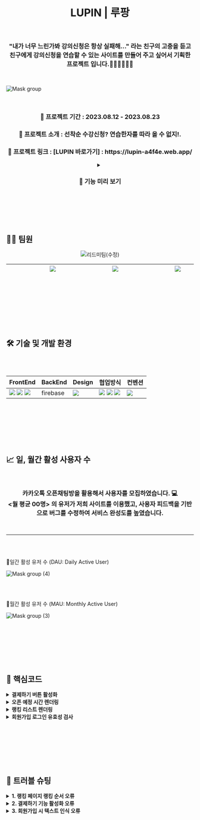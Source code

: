 <div align=center>

<h1> LUPIN  |  루팡 </h1><br>

<h3> "내가 너무 느린가봐 강의신청은 항상 실패해..." 라는 친구의 고충을 듣고 <br>친구에게 강의신청을 연습할 수 있는 사이트를 만들어 주고 싶어서 기획한 프로젝트 입니다.👩🏻‍💻👨🏻‍💻</h3>
<br>
</div>

![Mask group](https://github.com/yonainthefish/MoneyLupin/assets/124084624/6f2f3a49-b860-403d-aa24-7c514e319800)


<br>

<div align=center>
<h3> 📍 프로젝트 기간 : 2023.08.12 - 2023.08.23  </h3> 
<h3> 📍 프로젝트 소개 : 선착순 수강신청? 연습한자를 따라 올 수 없지!.  </h3> 
<h3> 📍 프로젝트 링크 : [LUPIN 바로가기] : https://lupin-a4f4e.web.app/  </h3> 
  
<details>
<summary> <h3>👀 기능 미리 보기 </h3></summary>

1.로그인 <br>
2.회원가입 <br>
3.홈 <br>
4.강의 상세 (강의시간 예약하기) <br>
5.결제페이지 <br>
6.랭킹페이지 <br>

</details>

</div>

<br><br>
<br><br>

## ✍🏻 팀원 

<div align=center>

![리드미팀(수정)](https://github.com/yonainthefish/MoneyLupin/assets/124084624/56d568f3-b172-4ff4-b7d5-eebb01fc1754)
  
|&nbsp;&nbsp;&nbsp;&nbsp;&nbsp;&nbsp;&nbsp;&nbsp;&nbsp;&nbsp;&nbsp;&nbsp;&nbsp;&nbsp;&nbsp;&nbsp;&nbsp;&nbsp; <a href="https://github.com/KimHayeon1"><img src="https://img.shields.io/badge/GitHub-181717?style=flat&logo=GitHub&logoColor=white"/></a> &nbsp;&nbsp;&nbsp;&nbsp;&nbsp;&nbsp;&nbsp;&nbsp;&nbsp;&nbsp;&nbsp;&nbsp;&nbsp;&nbsp;&nbsp;&nbsp;&nbsp;&nbsp; | &nbsp;&nbsp;&nbsp;&nbsp;&nbsp;&nbsp;&nbsp;&nbsp;&nbsp;&nbsp;&nbsp;&nbsp;&nbsp;&nbsp;&nbsp;&nbsp;&nbsp;&nbsp; <a href="//github.com/suminson97"><img src="https://img.shields.io/badge/GitHub-181717?style=flat&logo=GitHub&logoColor=white"/></a> &nbsp;&nbsp;&nbsp;&nbsp;&nbsp;&nbsp;&nbsp;&nbsp;&nbsp;&nbsp;&nbsp;&nbsp;&nbsp;&nbsp;&nbsp;&nbsp;&nbsp;&nbsp;| &nbsp;&nbsp;&nbsp;&nbsp;&nbsp;&nbsp;&nbsp;&nbsp;&nbsp;&nbsp;&nbsp;&nbsp;&nbsp;&nbsp;&nbsp;&nbsp;&nbsp;&nbsp; <a href="//github.com/yonainthefish"><img src="https://img.shields.io/badge/GitHub-181717?style=flat&logo=GitHub&logoColor=white"/></a> &nbsp;&nbsp;&nbsp;&nbsp;&nbsp;&nbsp;&nbsp;&nbsp;&nbsp;&nbsp;&nbsp;&nbsp;&nbsp;&nbsp;&nbsp;&nbsp;&nbsp;&nbsp;|
|:---:|:---:|:---:|

</div>

<br><br>
<br><br>
<br><br>

## <span id="dev">🛠️ 기술 및 개발 환경</span>

<br>
<br>

<div align="center">

| FrontEnd | BackEnd | Design | 협업방식 | 컨벤션 |
| --- | --- | --- | --- | --- |
| <img src="https://img.shields.io/badge/React-61DAFB?style=flat-square&logo=React&logoColor=black"> <img src="https://img.shields.io/badge/styledcomponents-CC6699?style=flat-square&logo=styledcomponents&logoColor=white"> <img src="https://img.shields.io/badge/JavaScript-F7DF1E.svg?style=flat-square&logo=JavaScript&logoColor=black"> |  firebase | <img src="https://img.shields.io/badge/figma-FBCEB1?style=flat-square&logo=figma&logoColor=white"> | <img src="https://img.shields.io/badge/GitHub-181717?style=flat-square&logo=GitHub&logoColor=white"> <img src="https://img.shields.io/badge/Notion-000000.svg?style=flat-square&logo=Notion&logoColor=white"> <img src="https://img.shields.io/badge/Discord-5865F2?style=flat-square&logo=Discord&logoColor=white"> | <img src="https://img.shields.io/badge/Prettier-F7B93E.svg?style=flat-square&logo=Prettier&logoColor=black">|


</div>

<br><br>
<br><br>
<br><br>

## <span id="dev">📈 일, 월간 활성 사용자 수</span>

<br>

<div align=center>
 <h3> 카카오톡 오픈채팅방을 활용해서 사용자를 모집하였습니다. 💻 <br>
 <월 평균 00명> 의 유저가 저희 사이트를 이용했고, 사용자 피드백을 기반으로 버그를 수정하여 서비스 완성도를 높였습니다. 
 </h3>
 </div>

<br>

***

<br><br>

📍일간 활성 유저 수 (DAU: Daily Active User)
<br>

![Mask group (4)](https://github.com/yonainthefish/MoneyLupin/assets/124084624/67cdc2b8-4316-4e0e-bc40-5edc41e25326)

<br><br>

📍월간 활성 유저 수 (MAU: Monthly Active User)
<br>

![Mask group (3)](https://github.com/yonainthefish/MoneyLupin/assets/124084624/77b5f4b8-f230-4e35-b395-bb5af4b595c1)
  
<br><br>
<br><br>
<br><br>

## <span id="dev">📝 핵심코드 </span>

<details>
<summary> <b> 결제하기 버튼 활성화 </b> </summary>
<br>
  
- 1. 강의 오픈 후 10분 간 결제 가능하므로, 현재 시간으로부터 10분 전까지의 모든 예약 시간 데이터를 불러온다.
    
    ```jsx
    const q = query(
    collection(appFireStore, 'time'),
    where(
    'time',
    '>=',
    new Date(currTimeCopy.setMinutes(currTimeCopy.getMinutes() - 10))
    )
    );
    const querySnapshot = await getDocs(q);
    ```
<br>
    
- 2. 현재 시간까지의 예약 시간을 openedTiemList에 추가
    
    ```jsx
    querySnapshot.forEach((document) => {
    	****const date = new Date(document.data().time.seconds * 1000);
    	const dateCopy = new Date(date);
    	const iso = new Date(dateCopy.setHours(dateCopy.getHours() + 9))
    	.toISOString()
    	.slice(0, 16);
    	
    	// 오픈 예정 시간 <= 현재 시간
    	if (date <= currTime) {
    	 openedTiemList.push(iso);
    	}
    ```
<br>

- 3. openedTiemList의 마지막 인덱스 값, 즉 가장 최근 오픈 시간의 결제 여부 확인
    
    ```jsx
    if (openedTiemList.length) {
      ablePay = await checkPaid(openedTiemList[openedTiemList.length - 1]);
    }
    ```
    
    ```jsx
    const checkPaid = async (iso) => {
      const docs = await getDocs(collection(appFireStore, 'Ranking_' + iso));
      const uidList = [];
      docs.forEach((doc) => {
        uidList.push(doc.data().uid);
      });
    
      for (const docUid of uidList) {
        if (uid === docUid) {
          return false;
        }
      }
    
      setPayBtn(true);
      return true;
    };
    ```
</details>


<details>
<summary> <b> 오픈 예정 시간 렌더링 </b> </summary>
<br>

- 1. 결제하기 버튼 활성화 1에서 불러온 데이터 중, 현재 시간 이후의 예약 시간을 result 배열에 추가
    
    ```jsx
    const result = [];
    querySnapshot.forEach((document) => {
      // (중략)
    
      // 오픈 예정 시간 <= 현재 시간
      if (date <= currTime) {
        // (중략)
      } else {
        result.push({
          time: iso,
        });
      }
    ```
<br>

- 2. 예약된 시간이 존재하고, 결제하기 기능 비활성 시 렌더링
    
    ```jsx
    if (result.length && !ablePay) {
      renderOpenTime(result[0].time);
    }
    ```
    
    ```jsx
    const renderOpenTime = (time) => {
      const dayList = {
        Sun: '일',
        Mon: '월',
        Tue: '화',
        Wed: '수',
        Thu: '목',
        Fri: '금',
        Sat: '토',
      };
      const day = dayList[new Date(time).toString().slice(0, 3)];
      const str =
        time.slice(5, 7) + '/' + time.slice(8, 10) + `(${day}) ` + time.slice(11);
      setNextPayTime(str);
    };
    ```
    
    ```jsx
    {nextPayTime && (
      <strong className="openTime">{nextPayTime} 오픈 예정</strong>
    )}
    ```
<br>
</details>



<details>
<summary> <b> 랭킹 리스트 렌더링 </b> </summary>
<br>

- 1. 강의 오픈 시간과 user 정보 데이터를 가져온다.
    
    ```jsx
    const RankingPage = () => {
      const { openTime } = useContext(PayContext); 
      const { user } = useAuthContext();  
    
      const uid = user?.uid || null;  
      const displayName = user?.displayName || null;  
    
      const [userList, setUserList] = useState([]);
      const [userRank, setUserRank] = useState(null);  
      const [userTime, setUserTime] = useState(null);  
    ```
    
- 2.user들의 ranking, displayname, time을 시간순으로 리스트업
    
    ```jsx
    const fetchUserList = async () => {
          try {
            const usersCollection = collection(appFireStore, 'Ranking_' + openTime);  
            const usersSnapshot = await getDocs(usersCollection);  
            const fetchedUsers = [];
    
            usersSnapshot.forEach((doc) => {
              const userData = doc.data();  
              fetchedUsers.push({
                rank: fetchedUsers.length + 1, 
                nickname: userData.displayName,
                time: userData.myTime.toDate().toLocaleTimeString(),  
              });
            });
    
            fetchedUsers
              .sort((a, b) => a.time.localeCompare(b.time))
              .map((v, i) => {
                v.rank = i + 1;
              });
    
            setUserList(fetchedUsers);
    ```
    
- 3.로그인한 사용자의 랭킹과 시간을 찾아 시간 순서대로 화면에 painting
    
    ```jsx
    const userIndex = fetchedUsers.findIndex(
              (u) => u.nickname === displayName
            );
            if (userIndex !== -1) {
              setUserRank(fetchedUsers[userIndex].rank);
              setUserTime(fetchedUsers[userIndex].time);
            }
          } catch (error) {
            console.error('사용자 데이터를 가져오는 중 오류 발생:', error);
          }
        };
    
        fetchUserList();  
      }, [openTime, displayName]);
    ```
    
    ```html
    
     <div>
        <h2>{displayName} 님의 순위는?</h2>
        <strong>{userRank !== null && `${userRank}위`}</strong>  
        <p>{userTime !== null && userTime}</p>  
      </div>
    
      <h2>전체 순위</h2>
      <ul className="rankList">
        {userList.map((user) => (
          <li key={user.rank}>
            <div>{user.rank}</div>  
            <p>{user.nickname}</p>  
            <p>{user.time}</p> 
          </li>
        ))}
      </ul>
    ```
</details>


<details>
<summary> <b> 회원가입 로그인 유효성 검사 </b> </summary>
<br>


- 1. type 에 맞는 input값들을 onChange를 사용해 가져옵니다.
    
    ```jsx
     
    
    <input type="email" required onChange={handleData} value={email} />
    <input type="password" required onChange={handleData} value={password} />
    <input type="text" required onChange={handleData} value={displayName} />
    
    const handleData = (event) => {
        if (event.target.type === 'email') {
          setEmail(event.target.value);
    
        } else if (event.target.type === 'password') {
          setPassword(event.target.value);
    
        } else if (event.target.type === 'text') {
          setDisplayName(event.target.value);
    
        }
      };
    ```
    <br>
    
- 2. 형식에 맞는 유효성 검사를 넣어줍니다.
    
    ```jsx
    const emailPattern = /^[a-zA-Z0-9+_.-]+@[a-z0-9.-]+\.[a-z0-9.-]+$/;
    
    const handleData = (event) => {
        if (event.target.type === 'email') {
          setEmail(event.target.value);
    
          if (emailPattern.test(event.target.value)) {
            setIsEmailError(false);
            setEmailErrorMessage('');
          } else {
            setIsEmailError(true);
            setEmailErrorMessage('*이메일 형식이 맞지 않습니다.');
          }
          console.log(emailErrorMessage);
        } else if (event.target.type === 'password') {
          setPassword(event.target.value);
          if (event.target.value.length < 5) {
            setIsPasswordError(true);
            setPasswordErrorMessage('*비밀번호는 6자 이상이어야 합니다.');
          } else {
            setIsPasswordError(false);
            setPasswordErrorMessage('');
          }
          console.log(passwordErrorMessage);
        } else if (event.target.type === 'text') {
          setDisplayName(event.target.value);
          if (
            event.target.value.trim().length < 2 ||
            event.target.value.trim().length > 8
          ) {
            setIsDisplayNameError(true);
            setDisplayNameErrorMessage('*별명은 2자 이상 8자 이하이어야 합니다.');
          } else {
            setIsDisplayNameError(false);
            setDisplayNameErrorMessage('');
          }
          console.log(displayNameErrorMessage);
        }
      };
    ```
    <br>
    
- 3. 파이어베이스에서 제공하는 에러기능을 활용해 이메일 중복여부검사를 진행해줍니다.
    
    ```jsx
    const signup = (email, password, displayName) => {
        setError(null);
        setPending(true);
    
        // 회원가입이 처리되는 함수
        createUserWithEmailAndPassword(appAuth, email, password)
          .then((userCredential) => {
            // Signed in
            const user = userCredential.user;
            console.log(user);
            if (!user) {
              throw new Error('회원 가입에 실패했습니다!');
            }
    
            // 회원의 별명정보를 업데이트합니다.
            updateProfile(appAuth.currentUser, { displayName })
              .then(() => {
                setError(null);
                setPending(false);
                dispatch({ type: 'login', payload: user });
              })
              .catch((err) => {
                setError(err.message);
                setPending(false);
                console.log(err.message);
              });
          }) //중복된 이메일 존재시 에러메세지를 alert 합니다.
          .catch((err) => {
            setError(err.message);
            setPending(false);
            console.log(error);
            if (err.message.includes('email-already-in-use')) {
              alert('중복된 이메일이 존재합니다.');
            }
          });
      };
      return { error, isPending, signup };
    };
    
    // 로그인시 가입 여부, 아이디 비밀번호 일치여부 확인코드
    
    .catch((err) => {
            setError(err.message);
            setPending(false);
            console.log(err.message);
            if (err.message.includes('auth/user-not-found')) {
              alert('아이디가 존재하지 않습니다.');
            }
            if (err.message.includes('auth/wrong-password')) {
              alert('비밀번호가 일치하지 않습니다.');
            }
          });
    ```

</details>

<br><br>
<br><br>
<br><br>
  
## <span id="dev">🐛 트러블 슈팅 </span>

<details>
<summary> <b> 1. 랭킹 페이지 랭킹 순서 오류 </b> </summary>
<br>
  
|현 &nbsp;&nbsp;&nbsp;&nbsp;&nbsp; 상|랭킹 페이지에서 수강 신청을 완료한 시간 순서대로 리스트업 되지 않음|
|:---:|:---|
|**원 &nbsp;&nbsp;&nbsp;&nbsp;&nbsp; 인**|**파이어 스토어에 데이터가 순서대로 쌓이지 않고, 문서 이름의 해시 값에 따라 정렬됨**|
|**해결방법**|**데이터를 받아온 후, myTime을 비교하여 빠른 순으로 정렬**|
|**개선방안**|**데이터를 쌓을 때 문서 이름을 추가하여, 시간 순으로 정렬 될 수 있도록 개선**|
<br>
</details>


<details>
<summary> <b> 2. 결제하기 기능 활성화 오류 </b> </summary>
<br>

|현 &nbsp;&nbsp;&nbsp;&nbsp;&nbsp; 상|가장 최근 오픈된 시간에 결제했으나, 결제하기 기능이 활성화되는 경우 존재|
|:---:|:---|
|**원 &nbsp;&nbsp;&nbsp;&nbsp;&nbsp; 인**|**현재 시간으로부터 10분 전까지의 예약 시간 중, 사용자가 결제한 내역이 없는 시간이 존재할 경우, 활성화되는 로직**|
|**해결방법**|**가장 최근 오픈된 시간에 결제하지 않았다면, 활성화되도록 수정**|
|**개선방안**|**현재 결제하기는 오픈 후 10분 동안 활성화됨. 시간 예약이 1분 간격으로 가능하므로, 결제하기 또한 1분으로 변경 고려**|
<br>
</details>

<details>
<summary> <b> 3. 회원가입 시 텍스트 인식 오류 </b> </summary>
<br>

|현&nbsp;&nbsp;&nbsp;&nbsp;&nbsp;상|텍스트 자동완성, 붙여넣기, 드래그 후 삭제 시 유효성 검사가 진행되지 않음|
|:---:|:---|
|**원&nbsp;&nbsp;&nbsp;&nbsp;&nbsp;인**|**onChange 이벤트 발생 시, e.target.value 값을 상태 업데이트 함수에 넣어둔 후 그 상태 값으로 검사를 실행한 문제, 상태 업데이트 함수들은 비동기적으로 동작하기 때문에 값이 바로 적용되지 않는다.**|
|**해결방법**|**상태 값에 저장하지 않고 e.target.value 값을 직접 사용해 유효성 검사를 진행하였다**|
|**개선방안**|**코드 이해가 어려울 수 있으므로 e.target.value를 변수에 저장한 후 사용하면 가독성을 높일 수 있겠다.**|

<br><br>
<br><br>
<br><br>

